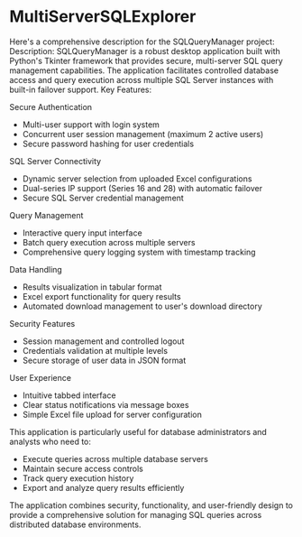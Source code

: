 # MultiServerSQLExplorer
Here's a comprehensive description for the SQLQueryManager project:
Description:
SQLQueryManager is a robust desktop application built with Python's Tkinter framework that provides secure, multi-server SQL query management capabilities. The application facilitates controlled database access and query execution across multiple SQL Server instances with built-in failover support.
Key Features:

Secure Authentication

- Multi-user support with login system
- Concurrent user session management (maximum 2 active users)
- Secure password hashing for user credentials


SQL Server Connectivity

- Dynamic server selection from uploaded Excel configurations
- Dual-series IP support (Series 16 and 28) with automatic failover
- Secure SQL Server credential management


Query Management

- Interactive query input interface
- Batch query execution across multiple servers
- Comprehensive query logging system with timestamp tracking


Data Handling

- Results visualization in tabular format
- Excel export functionality for query results
- Automated download management to user's download directory


Security Features

- Session management and controlled logout
- Credentials validation at multiple levels
- Secure storage of user data in JSON format


User Experience

- Intuitive tabbed interface
- Clear status notifications via message boxes
- Simple Excel file upload for server configuration



This application is particularly useful for database administrators and analysts who need to:

- Execute queries across multiple database servers
- Maintain secure access controls
- Track query execution history
- Export and analyze query results efficiently

The application combines security, functionality, and user-friendly design to provide a comprehensive solution for managing SQL queries across distributed database environments.
